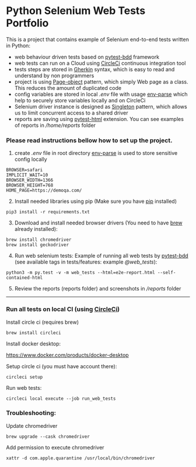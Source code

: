 # Python Selenium Web Tests Portfolio

This is a project that contains example of Selenium end-to-end tests written in Python:
- web behaviour driven tests based on [pytest-bdd](https://pypi.org/project/pytest-bdd/) framework
- web tests can run on a Cloud using [CircleCi](https://circleci.com/) continuous integration tool
- tests steps are stored in [Gherkin](https://cucumber.io/docs/gherkin/reference/) syntax, which is easy to read and understand by non programmers  
- project is using  [Page-object](https://www.selenium.dev/documentation/test_practices/encouraged/page_object_models/) pattern, which simply Web page as a class. This reduces the amount of duplicated code  
- config variables are stored in local _.env_ file with usage [env-parse](https://pypi.org/project/envparse/0.1.6/) which help to securely store variables locally and on CircleCi
- Selenium driver instance is designed as [Singleton](https://www.geeksforgeeks.org/singleton-pattern-in-python-a-complete-guide/) pattern, which allows us to limit concurrent access to a shared driver
- reports are saving using [pytest-html](https://pypi.org/project/pytest-html/) extension. You can see examples of reports in */home/reports* folder

### Please read instructions bellow how to set up the project.

1. create _.env_ file in root directory [env-parse](https://pypi.org/project/envparse/0.1.6/) is used to store sensitive config locally
```
BROWSER=safari
IMPLICIT_WAIT=10
BROWSER_WIDTH=1366
BROWSER_HEIGHT=768
HOME_PAGE=https://demoqa.com/
```
2. Install needed libraries using pip (Make sure you have [pip](https://pip.pypa.io/en/stable/installation/) installed)
```
pip3 install -r requirements.txt
```
3. Download and install needed browser drivers (You need to have [brew](https://brew.sh/index_uk) already installed):
```
brew install chromedriver
brew install geckodriver
```
4. Run web selenium tests: 
Example of running all web tests by [pytest-bdd](https://pypi.org/project/pytest-bdd/) (see available tags in tests/features: example _@web_tests_):
```
python3 -m py.test -v -m web_tests --html=e2e-report.html --self-contained-html
```
5. Review the reports (reports folder) and screenshots in */reports* folder
*****
### Run all tests on local CI (using [CircleCi](https://circleci.com/docs/2.0/local-cli/))
Install circle ci (requires brew)
```
brew install circleci
```
Install docker desktop:

https://www.docker.com/products/docker-desktop

Setup circle ci (you must have account there):
```
circleci setup
```
Run web tests:
```
circleci local execute --job run_web_tests
```
### Troubleshooting:
Update chromedriver
```
brew upgrade --cask chromedriver
```
Add permission to execute chromedriver
```
xattr -d com.apple.quarantine /usr/local/bin/chromedriver 
```


